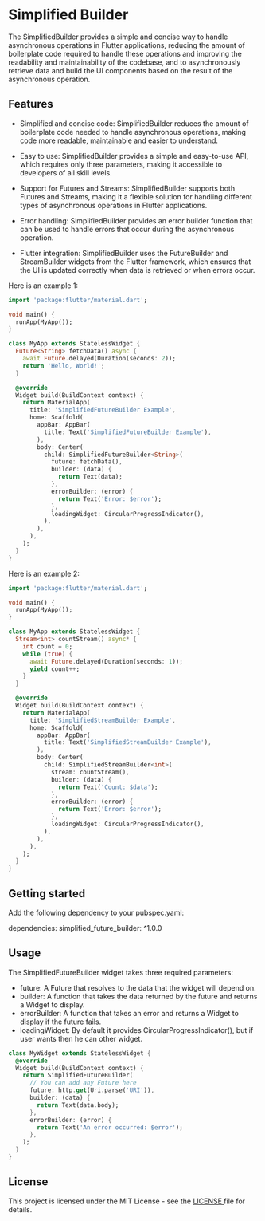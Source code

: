 <!--
This README describes the package. If you publish this package to pub.dev,
this README's contents appear on the landing page for your package.

For information about how to write a good package README, see the guide for
[writing package pages](https://dart.dev/guides/libraries/writing-package-pages).

For general information about developing packages, see the Dart guide for
[creating packages](https://dart.dev/guides/libraries/create-library-packages)
and the Flutter guide for
[developing packages and plugins](https://flutter.dev/developing-packages).
-->
# Simplified Builder

 The SimplifiedBuilder provides a simple and concise way to handle asynchronous operations in Flutter applications, reducing the amount of boilerplate code required to handle these operations and improving the readability and maintainability of the codebase, and to asynchronously retrieve data and build the UI components based on the result of the asynchronous operation.

## Features

- Simplified and concise code: SimplifiedBuilder reduces the amount of boilerplate code needed to handle asynchronous operations, making code more readable, maintainable and easier to understand.

- Easy to use: SimplifiedBuilder provides a simple and easy-to-use API, which requires only three parameters, making it accessible to developers of all skill levels.

- Support for Futures and Streams: SimplifiedBuilder supports both Futures and Streams, making it a flexible solution for handling different types of asynchronous operations in Flutter applications.

- Error handling: SimplifiedBuilder provides an error builder function that can be used to handle errors that occur during the asynchronous operation.

- Flutter integration: SimplifiedBuilder uses the FutureBuilder and StreamBuilder widgets from the Flutter framework, which ensures that the UI is updated correctly when data is retrieved or when errors occur.

Here is an example 1:
```dart
import 'package:flutter/material.dart';

void main() {
  runApp(MyApp());
}

class MyApp extends StatelessWidget {
  Future<String> fetchData() async {
    await Future.delayed(Duration(seconds: 2));
    return 'Hello, World!';
  }

  @override
  Widget build(BuildContext context) {
    return MaterialApp(
      title: 'SimplifiedFutureBuilder Example',
      home: Scaffold(
        appBar: AppBar(
          title: Text('SimplifiedFutureBuilder Example'),
        ),
        body: Center(
          child: SimplifiedFutureBuilder<String>(
            future: fetchData(),
            builder: (data) {
              return Text(data);
            },
            errorBuilder: (error) {
              return Text('Error: $error');
            },
            loadingWidget: CircularProgressIndicator(),
          ),
        ),
      ),
    );
  }
}
```
Here is an example 2:

```dart
import 'package:flutter/material.dart';

void main() {
  runApp(MyApp());
}

class MyApp extends StatelessWidget {
  Stream<int> countStream() async* {
    int count = 0;
    while (true) {
      await Future.delayed(Duration(seconds: 1));
      yield count++;
    }
  }

  @override
  Widget build(BuildContext context) {
    return MaterialApp(
      title: 'SimplifiedStreamBuilder Example',
      home: Scaffold(
        appBar: AppBar(
          title: Text('SimplifiedStreamBuilder Example'),
        ),
        body: Center(
          child: SimplifiedStreamBuilder<int>(
            stream: countStream(),
            builder: (data) {
              return Text('Count: $data');
            },
            errorBuilder: (error) {
              return Text('Error: $error');
            },
            loadingWidget: CircularProgressIndicator(),
          ),
        ),
      ),
    );
  }
}

```
## Getting started

Add the following dependency to your pubspec.yaml:

dependencies:
  simplified_future_builder: ^1.0.0

## Usage

The SimplifiedFutureBuilder widget takes three required parameters:

- future: A Future that resolves to the data that the widget will depend on.
- builder: A function that takes the data returned by the future and returns a Widget to display.
- errorBuilder: A function that takes an error and returns a Widget to display if the future fails.
- loadingWidget: By default it provides CircularProgressIndicator(), but if user wants then he can other widget.

```dart
class MyWidget extends StatelessWidget {
  @override
  Widget build(BuildContext context) {
    return SimplifiedFutureBuilder(
      // You can add any Future here 
      future: http.get(Uri.parse('URI')),
      builder: (data) {
        return Text(data.body);
      },
      errorBuilder: (error) {
        return Text('An error occurred: $error');
      },
    );
  }
}

```

## License

This project is licensed under the MIT License - see the <a href="https://github.com/suhailthakrani/simplified_builder/blob/master/LICENSE" target="_blank"> LICENSE </a> file for details.
